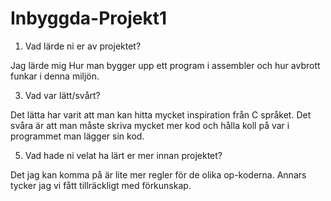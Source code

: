 # Inbyggda-Projekt1


1. Vad lärde ni er av projektet?

Jag lärde mig Hur man bygger upp ett program i assembler och hur avbrott funkar i denna miljön.


3. Vad var lätt/svårt?

Det lätta har varit att man kan hitta mycket inspiration från C språket. 
Det svåra är att man måste skriva mycket mer kod och hålla koll på var i programmet man lägger sin kod.


5. Vad hade ni velat ha lärt er mer innan projektet?

Det jag kan komma på är lite mer regler för de olika op-koderna. Annars tycker jag vi fått tillräckligt med förkunskap.  
